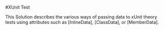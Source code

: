 #XUnit Test

This Solution describes the various ways of passing data to xUnit theory tests using attributes such as [InlineData], [ClassData], or [MemberData]. 